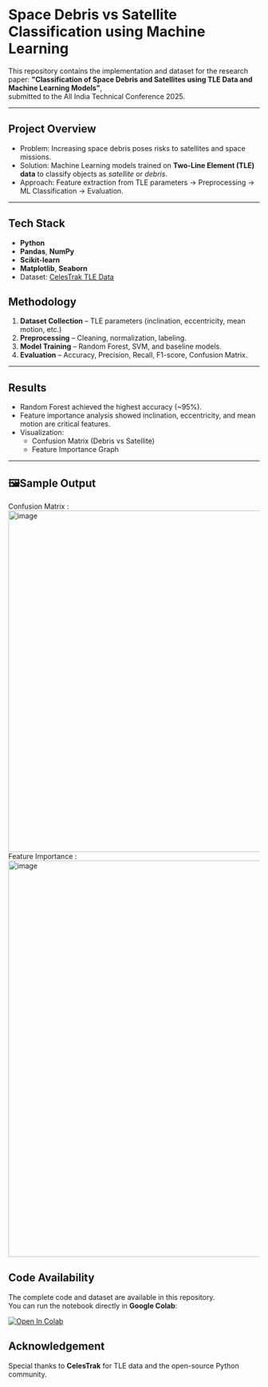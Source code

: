 # Space Debris vs Satellite Classification using Machine Learning

This repository contains the implementation and dataset for the research paper:
**"Classification of Space Debris and Satellites using TLE Data and Machine Learning Models"**,  
submitted to the All India Technical Conference 2025.

---

## Project Overview
- Problem: Increasing space debris poses risks to satellites and space missions.
- Solution: Machine Learning models trained on **Two-Line Element (TLE) data** to classify objects as *satellite* or *debris*.
- Approach: Feature extraction from TLE parameters → Preprocessing → ML Classification → Evaluation.

---

## Tech Stack
- **Python**
- **Pandas**, **NumPy**
- **Scikit-learn**
- **Matplotlib**, **Seaborn**
- Dataset: [CelesTrak TLE Data](https://www.celestrak.com/)


## Methodology
1. **Dataset Collection** – TLE parameters (inclination, eccentricity, mean motion, etc.)
2. **Preprocessing** – Cleaning, normalization, labeling.
3. **Model Training** – Random Forest, SVM, and baseline models.
4. **Evaluation** – Accuracy, Precision, Recall, F1-score, Confusion Matrix.

---

## Results
- Random Forest achieved the highest accuracy (~95%).
- Feature importance analysis showed inclination, eccentricity, and mean motion are critical features.
- Visualization:
  - Confusion Matrix (Debris vs Satellite)
  - Feature Importance Graph

---

## 🖼Sample Output

Confusion Matrix : <img width="815" height="683" alt="image" src="https://github.com/user-attachments/assets/fe3d1450-2cc6-46ea-9bb4-3ad874ff3760" />
Feature Importance : <img width="834" height="793" alt="image" src="https://github.com/user-attachments/assets/5dcdf2a8-b1be-4f2e-bf92-a9c2fcb480c7" />


## Code Availability
The complete code and dataset are available in this repository.  
You can run the notebook directly in **Google Colab**:

[![Open In Colab](https://colab.research.google.com/assets/colab-badge.svg)](https://colab.research.google.com/github/your-username/your-repo-name/blob/main/space_debris_classification.ipynb)


## Acknowledgement
Special thanks to **CelesTrak** for TLE data and the open-source Python community.
